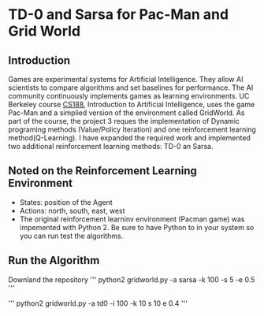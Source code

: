 # TD-0 and Sarsa for Pac-Man and Grid World
## Introduction
Games are experimental systems for Artificial Intelligence. They allow AI scientists to compare algorithms and set baselines for performance. The AI community continuously implements games as learning environments. 
UC Berkeley course [CS188](https://inst.eecs.berkeley.edu/~cs188/sp19/), Introduction to Artificial Intelligence, uses the game Pac-Man and a simplied version of the environment called GridWorld. As part of the course, the project 3 reques the implementation of Dynamic programing methods (Value/Policy Iteration) and one reinforcement learning method(Q-Learning).
I have expanded the required work and implemented two additional reinforcement learning methods: TD-0 an Sarsa.

## Noted on the Reinforcement Learning Environment
* States: position of the Agent
* Actions: north, south, east, west 
* The original reinforcement learninv environment (Pacman game) was impemented with Python 2. Be sure to have Python to in your system so you can run test the algorithms.

## Run the Algorithm
Downland the repository
'''
python2 gridworld.py -a sarsa -k 100 -s 5 -e 0.5
'''

'''
python2 gridworld.py -a td0 -i 100 -k 10 s 10 e 0.4
'''
